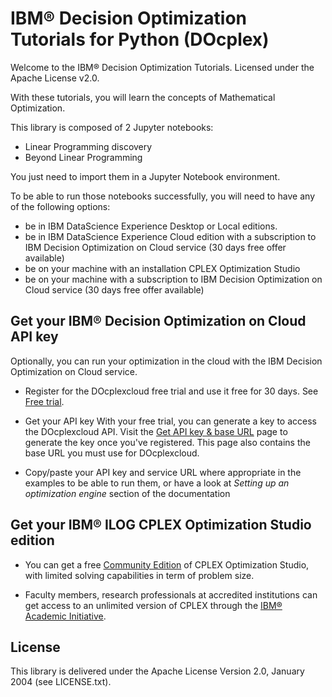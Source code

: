 # IBM® Decision Optimization Tutorials for Python (DOcplex)

Welcome to the IBM® Decision Optimization Tutorials.
Licensed under the Apache License v2.0.

With these tutorials, you will learn the concepts of Mathematical Optimization.

This library is composed of 2 Jupyter notebooks:

* Linear Programming discovery
* Beyond Linear Programming

You just need to import them in a Jupyter Notebook environment.

To be able to run those notebooks successfully, you will need to have any of the following options:
- be in IBM DataScience Experience Desktop or Local editions.
- be in IBM DataScience Experience Cloud edition with a subscription to IBM Decision Optimization on Cloud service (30 days free offer available)
- be on your machine with an installation CPLEX Optimization Studio
- be on your machine with a subscription to IBM Decision Optimization on Cloud service (30 days free offer available)

## Get your IBM® Decision Optimization on Cloud API key

Optionally, you can run your optimization in the cloud with the IBM
Decision Optimization on Cloud service.
   
- Register for the DOcplexcloud free trial and use it free for 30 days. See [Free trial](https://developer.ibm.com/docloud/try-docloud-free).
 
- Get your API key
    With your free trial, you can generate a key to access the DOcplexcloud API. 
    Visit the [Get API key & base URL](http://developer.ibm.com/docloud/docs/api-key) page to generate the key once you've registered. 
    This page also contains the base URL you must use for DOcplexcloud.
    
- Copy/paste your API key and service URL where appropriate in the examples to be able to run them, or have a look at *Setting up an optimization engine* section of the documentation

## Get your IBM® ILOG CPLEX Optimization Studio edition

- You can get a free [Community Edition](http://www-01.ibm.com/software/websphere/products/optimization/cplex-studio-community-edition)
 of CPLEX Optimization Studio, with limited solving capabilities in term of problem size.

- Faculty members, research professionals at accredited institutions can get access to an unlimited version of CPLEX through the
 [IBM® Academic Initiative](http://www-304.ibm.com/ibm/university/academic/pub/page/ban_ilog_programming).


## License

This library is delivered under the  Apache License Version 2.0, January 2004 (see LICENSE.txt).

